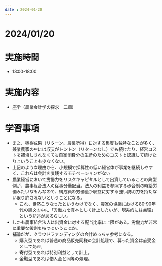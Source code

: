 ```yaml
---
date : 2024-01-20
---
```


# 2024/01/20

# 実施時間
- 13:00-18:00

# 実施内容
- 座学（農業会計学の探求　二章）

# 学習事項
- また、稼得成果（リターン、農業所得）に対する態度も独特なことが多く、兼業農家の中には収支がトントン（リターンなし）でも続けたり、経営コストを補填しきれなくても自家消費分の生産のためのコストと認識して続けたりということも少なくない。
- 上記のような理由から、小規模で採算性の低い経営体が事業を継続しやすく、これらは会計を実践するモチベーションがない
- 農業経営において労働力をリスクキャピタルとして出資していることの典型例が、農事組合法人の従事分量配当。法人の利益を参照する歩合制の時給労働みたいなもんなので、構成員の労働量が収益に対する強い説明力を持たない限り許されないということになる。
    - これ、偶然こうなったというわけでなく、農家の協業における80-90年代の論文の中に「労働力を資本として計上したいが、現実的には無理」という記述があるらしい。
- しかも農事組合法人は出資金に対する配当比率に上限がある。労働力が非常に重要な役割を持つということか。
- 補論だが、クラウドファンディングの会計めっちゃ参考になる。
    - 購入型であれば普通の商品販売同様の会計処理で、募った資金は前受金として処理。
    - 寄付型であれば特別利益として計上。
    - 金融型であれば借入金と同等の処理。